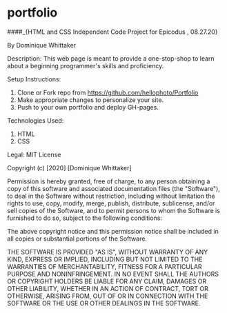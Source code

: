 # portfolio
####_{HTML and CSS Independent Code Project for Epicodus , 08.27.20}

By Dominique Whittaker

Description:
This web page is meant to provide a one-stop-shop to learn about a beginning programmer's skills and proficiency.

Setup Instructions:
1. Clone or Fork repo from https://github.com/hellophoto/Portfolio
2. Make appropriate changes to personalize your site.
3. Push to your own portfolio and deploy GH-pages. 


Technologies Used:
1. HTML
2. CSS

Legal:
MIT License

Copyright (c) [2020] [Dominique Whittaker]

Permission is hereby granted, free of charge, to any person obtaining a copy
of this software and associated documentation files (the "Software"), to deal
in the Software without restriction, including without limitation the rights
to use, copy, modify, merge, publish, distribute, sublicense, and/or sell
copies of the Software, and to permit persons to whom the Software is
furnished to do so, subject to the following conditions:

The above copyright notice and this permission notice shall be included in all
copies or substantial portions of the Software.

THE SOFTWARE IS PROVIDED "AS IS", WITHOUT WARRANTY OF ANY KIND, EXPRESS OR
IMPLIED, INCLUDING BUT NOT LIMITED TO THE WARRANTIES OF MERCHANTABILITY,
FITNESS FOR A PARTICULAR PURPOSE AND NONINFRINGEMENT. IN NO EVENT SHALL THE
AUTHORS OR COPYRIGHT HOLDERS BE LIABLE FOR ANY CLAIM, DAMAGES OR OTHER
LIABILITY, WHETHER IN AN ACTION OF CONTRACT, TORT OR OTHERWISE, ARISING FROM,
OUT OF OR IN CONNECTION WITH THE SOFTWARE OR THE USE OR OTHER DEALINGS IN THE
SOFTWARE.
